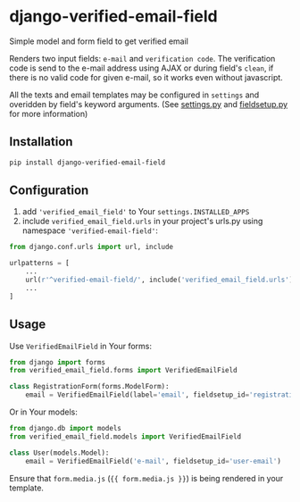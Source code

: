 # django-verified-email-field
Simple model and form field to get verified email

Renders two input fields: `e-mail` and `verification code`.
The verification code is send to the e-mail address using AJAX or during field's `clean`,
if there is no valid code for given e-mail, so it works even without javascript.

All the texts and email templates may be configured in `settings` and overidden by field's keyword arguments.
(See [settings.py](verified_email_field/settings.py) and [fieldsetup.py](verified_email_field/fieldsetup.py) for more information)

## Installation

```bash
pip install django-verified-email-field
```

## Configuration

 1. add  `'verified_email_field'` to Your `settings.INSTALLED_APPS`
 1. include `verified_email_field.urls` in your project's urls.py using namespace `'verified-email-field'`:
```python
from django.conf.urls import url, include

urlpatterns = [
    ...
    url(r'^verified-email-field/', include('verified_email_field.urls')),
    ...
]
```

## Usage

Use `VerifiedEmailField` in Your forms:
```python
from django import forms
from verified_email_field.forms import VerifiedEmailField

class RegistrationForm(forms.ModelForm):
    email = VerifiedEmailField(label='email', fieldsetup_id='registration-form-email', required=True)
```

Or in Your models:
```python
from django.db import models
from verified_email_field.models import VerifiedEmailField

class User(models.Model):
    email = VerifiedEmailField('e-mail', fieldsetup_id='user-email')
```

Ensure that `form.media.js` (`{{ form.media.js }}`) is being rendered in your template.
